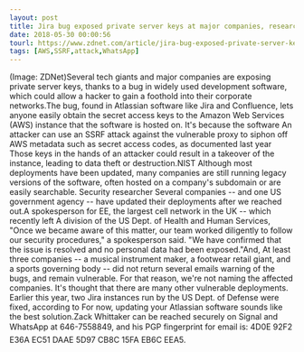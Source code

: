 ```yaml
---
layout: post
title: Jira bug exposed private server keys at major companies, researcher finds
date: 2018-05-30 00:00:56
tourl: https://www.zdnet.com/article/jira-bug-exposed-private-server-keys-at-major-companies-researcher-finds/
tags: [AWS,SSRF,attack,WhatsApp]
---
```

(Image: ZDNet)Several tech giants and major companies are exposing private server keys, thanks to a bug in widely used development software, which could allow a hacker to gain a foothold into their corporate networks.The bug, found in Atlassian software like Jira and Confluence, lets anyone easily obtain the secret access keys to the Amazon Web Services (AWS) instance that the software is hosted on. It's because the software An attacker can use an SSRF attack against the vulnerable proxy to siphon off AWS metadata such as secret access codes, as documented last year Those keys in the hands of an attacker could result in a takeover of the instance, leading to data theft or destruction.NIST Although most deployments have been updated, many companies are still running legacy versions of the software, often hosted on a company's subdomain or are easily searchable. Security researcher Several companies -- and one US government agency -- have updated their deployments after we reached out.A spokesperson for EE, the largest cell network in the UK -- which recently left A division of the US Dept. of Health and Human Services, "Once we became aware of this matter, our team worked diligently to follow our security procedures," a spokesperson said. "We have confirmed that the issue is resolved and no personal data had been exposed."And, At least three companies -- a musical instrument maker, a footwear retail giant, and a sports governing body -- did not return several emails warning of the bugs, and remain vulnerable. For that reason, we're not naming the affected companies. It's thought that there are many other vulnerable deployments. Earlier this year, two Jira instances run by the US Dept. of Defense were fixed, according to For now, updating your Atlassian software sounds like the best solution.Zack Whittaker can be reached securely on Signal and WhatsApp at 646-7558849, and his PGP fingerprint for email is: 4D0E 92F2 E36A EC51 DAAE 5D97 CB8C 15FA EB6C EEA5.